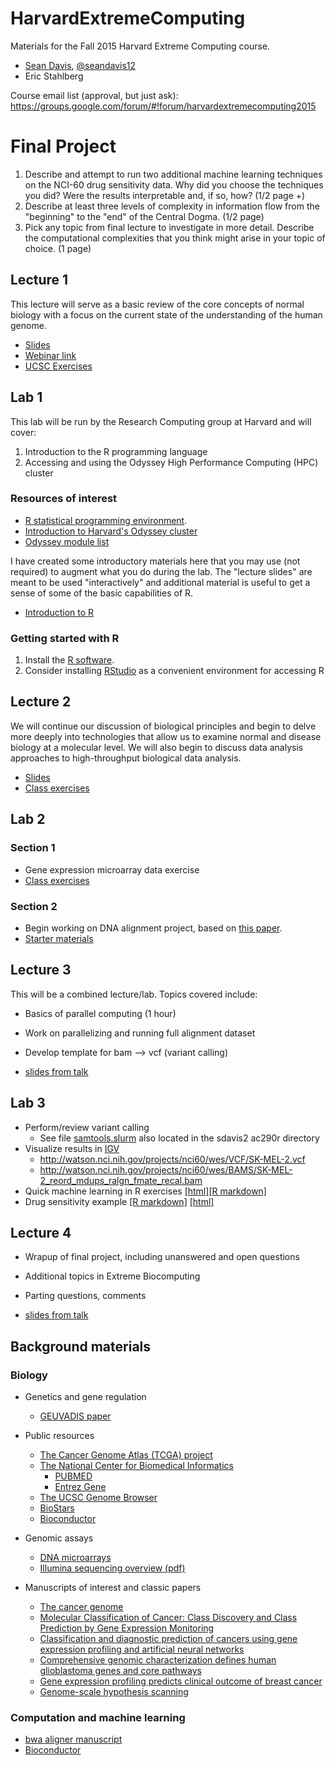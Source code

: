 # HarvardExtremeComputing

Materials for the Fall 2015 Harvard Extreme Computing course.

- [Sean Davis](http://watson.nci.nih.gov/~sdavis/), [@seandavis12](https://twitter.com/seandavis12)
- Eric Stahlberg

Course email list (approval, but just ask): https://groups.google.com/forum/#!forum/harvardextremecomputing2015

# Final Project

1. Describe and attempt to run two additional machine learning techniques on the NCI-60 drug sensitivity data.  Why did you choose the techniques you did?  Were the results interpretable and, if so, how? (1/2 page +)
2. Describe at least three levels of complexity in information flow from the "beginning" to the "end" of the Central Dogma. (1/2 page)
3. Pick any topic from final lecture to investigate in more detail.  Describe the computational complexities that you think might arise in your topic of choice. (1 page)

## Lecture 1

This lecture will serve as a basic review of the 
core concepts of normal biology with a focus on the
current state of the understanding of the human
genome.

- [Slides](http://1.usa.gov/1RHVnEf)
- [Webinar link](http://webmeeting.nih.gov/bioifx/)
- [UCSC Exercises](http://www.hsl.unc.edu/collections/Bioinformatics/ClassMaterials/UCSC_exercises_V14a_unc.pdf)

## Lab 1

This lab will be run by the Research Computing group at Harvard and will cover:

1. Introduction to the R programming language
2. Accessing and using the Odyssey High Performance Computing (HPC) cluster

### Resources of interest

- [R statistical programming environment](http://www.r-project.org).
- [Introduction to Harvard's Odyssey cluster](https://rc.fas.harvard.edu/training/intro-to-odyssey/)
- [Odyssey module list](https://rc.fas.harvard.edu/resources/module-list/)

I have created some introductory materials here that you may use (not required) 
to augment what you do during the lab. The "lecture slides" are meant to be used "interactively" and
additional material is useful to get a sense of some of the basic capabilities of R.

- [Introduction to R](http://watson.nci.nih.gov/~sdavis/tutorials/IntroToR/)

### Getting started with R

1. Install the [R software](https://cran.r-project.org/).
2. Consider installing [RStudio](https://www.rstudio.com/products/rstudio/download/) as a convenient environment for accessing R




## Lecture 2

We will continue our discussion of biological principles and begin
to delve more deeply into technologies that allow us to 
examine normal and disease biology at a molecular level. We will
also begin to discuss data analysis approaches to high-throughput
biological data analysis.

- [Slides](http://1.usa.gov/1GRMzoY)
- [Class exercises](http://watson.nci.nih.gov/~sdavis/tutorials/IntroToR/)

## Lab 2

### Section 1

- Gene expression microarray data exercise
- [Class exercises](http://watson.nci.nih.gov/~sdavis/tutorials/IntroToR/)

### Section 2

- Begin working on DNA alignment project, based on [this paper](http://cancerres.aacrjournals.org/content/73/14/4372.full).
- [Starter materials](alignment.md)

## Lecture 3

This will be a combined lecture/lab.  Topics covered include:

- Basics of parallel computing (1 hour)
- Work on parallelizing and running full alignment dataset
- Develop template for bam --> vcf (variant calling)

- [slides from talk](http://watson.nci.nih.gov/~sdavis/talks/2015_10_28/ViewsOfGenome.HECBIO.20151021.pdf)

## Lab 3

- Perform/review variant calling
    - See file [samtools.slurm](samtools.slurm) also located in the sdavis2 ac290r directory
- Visualize results in [IGV](http://www.broadinstitute.org/software/igv)
    - http://watson.nci.nih.gov/projects/nci60/wes/VCF/SK-MEL-2.vcf
    - http://watson.nci.nih.gov/projects/nci60/wes/BAMS/SK-MEL-2_reord_mdups_ralgn_fmate_recal.bam
- Quick machine learning in R exercises [[html]](http://rpubs.com/seandavi/MLBasics)[[R markdown]](MachineLearning.Rmd)
- Drug sensitivity example [[R markdown]](DrugResponsePrediction.Rmd) [[html]](http://rpubs.com/seandavi/DrugResponsePrediction)

## Lecture 4

- Wrapup of final project, including unanswered and open questions
- Additional topics in Extreme Biocomputing
- Parting questions, comments

- [slides from talk](http://watson.nci.nih.gov/~sdavis/talks/2015_11_04/datasci.pdf)

## Background materials

### Biology

- Genetics and gene regulation
    - [GEUVADIS paper](http://www.ncbi.nlm.nih.gov/pmc/articles/PMC3918453/)

- Public resources
    - [The Cancer Genome Atlas (TCGA) project](http://cancergenome.nih.gov/)
    - [The National Center for Biomedical Informatics](http://www.ncbi.nlm.nih.gov/)
        - [PUBMED](http://www.ncbi.nlm.nih.gov/pubmed/)
        - [Entrez Gene](http://www.ncbi.nlm.nih.gov/gene/)
    - [The UCSC Genome Browser](http://genome.ucsc.edu)
    - [BioStars](https://biostars.org)
    - [Bioconductor](http://bioconductor.org)

- Genomic assays
    - [DNA microarrays]()
    - [Illumina sequencing overview (pdf)](https://www.illumina.com/documents/products/techspotlights/techspotlight_sequencing.pdf)
- Manuscripts of interest and classic papers
    - [The cancer genome](http://www.nature.com/nature/journal/v458/n7239/full/nature07943.html)
    - [Molecular Classification of Cancer: Class Discovery and Class Prediction by Gene Expression Monitoring](http://rileylab.bio.umb.edu/sites/g/files/g1314676/f/201502/Golub1999Molecular.pdf)
    - [Classification and diagnostic prediction of cancers using gene expression profiling and artificial neural networks](http://www.nature.com/nm/journal/v7/n6/pdf/nm0601_673.pdf)
    - [Comprehensive genomic characterization defines human glioblastoma genes and core pathways](http://www.nature.com/nature/journal/v455/n7216/full/nature07385.html)
    - [Gene expression profiling predicts clinical outcome of breast cancer](http://www.nature.com/nature/journal/v415/n6871/full/415530a.html)
    - [Genome-scale hypothesis scanning](http://journals.plos.org/plosbiology/article?id=10.1371/journal.pbio.0000015)

### Computation and machine learning

- [bwa aligner manuscript](http://www.ncbi.nlm.nih.gov/pubmed/19451168)
- [Bioconductor](https://bioconductor.org/)
